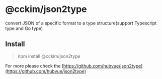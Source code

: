 # @cckim/json2type
convert JSON of a specific format to a type structure(support Typescript type and Go type)

## Install

> npm install @cckim/json2type

For more please check the [https://github.com/hubvue/json2type](https://github.com/hubvue/json2type)
